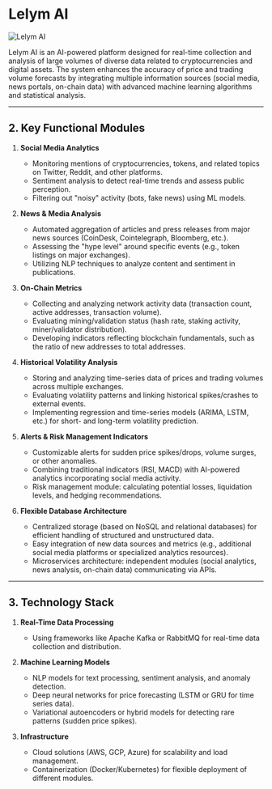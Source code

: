 # Lelym AI  

![Lelym AI](https://i.imgur.com/ow5JzhP.png)

Lelym AI is an AI-powered platform designed for real-time collection and analysis of large volumes of diverse data related to cryptocurrencies and digital assets. The system enhances the accuracy of price and trading volume forecasts by integrating multiple information sources (social media, news portals, on-chain data) with advanced machine learning algorithms and statistical analysis.  

---  

## 2. Key Functional Modules  

1. **Social Media Analytics**  
   - Monitoring mentions of cryptocurrencies, tokens, and related topics on Twitter, Reddit, and other platforms.  
   - Sentiment analysis to detect real-time trends and assess public perception.  
   - Filtering out "noisy" activity (bots, fake news) using ML models.  

2. **News & Media Analysis**  
   - Automated aggregation of articles and press releases from major news sources (CoinDesk, Cointelegraph, Bloomberg, etc.).  
   - Assessing the "hype level" around specific events (e.g., token listings on major exchanges).  
   - Utilizing NLP techniques to analyze content and sentiment in publications.  

3. **On-Chain Metrics**  
   - Collecting and analyzing network activity data (transaction count, active addresses, transaction volume).  
   - Evaluating mining/validation status (hash rate, staking activity, miner/validator distribution).  
   - Developing indicators reflecting blockchain fundamentals, such as the ratio of new addresses to total addresses.  

4. **Historical Volatility Analysis**  
   - Storing and analyzing time-series data of prices and trading volumes across multiple exchanges.  
   - Evaluating volatility patterns and linking historical spikes/crashes to external events.  
   - Implementing regression and time-series models (ARIMA, LSTM, etc.) for short- and long-term volatility prediction.  

5. **Alerts & Risk Management Indicators**  
   - Customizable alerts for sudden price spikes/drops, volume surges, or other anomalies.  
   - Combining traditional indicators (RSI, MACD) with AI-powered analytics incorporating social media activity.  
   - Risk management module: calculating potential losses, liquidation levels, and hedging recommendations.  

6. **Flexible Database Architecture**  
   - Centralized storage (based on NoSQL and relational databases) for efficient handling of structured and unstructured data.  
   - Easy integration of new data sources and metrics (e.g., additional social media platforms or specialized analytics resources).  
   - Microservices architecture: independent modules (social analytics, news analysis, on-chain data) communicating via APIs.  

---  

## 3. Technology Stack  

1. **Real-Time Data Processing**  
   - Using frameworks like Apache Kafka or RabbitMQ for real-time data collection and distribution.  

2. **Machine Learning Models**  
   - NLP models for text processing, sentiment analysis, and anomaly detection.  
   - Deep neural networks for price forecasting (LSTM or GRU for time series data).  
   - Variational autoencoders or hybrid models for detecting rare patterns (sudden price spikes).  

3. **Infrastructure**  
   - Cloud solutions (AWS, GCP, Azure) for scalability and load management.  
   - Containerization (Docker/Kubernetes) for flexible deployment of different modules.  
